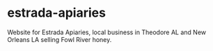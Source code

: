 # estrada-apiaries
Website for Estrada Apiaries, local business in Theodore AL and New Orleans LA selling Fowl River honey.
